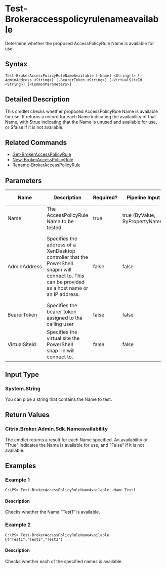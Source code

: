 ﻿
# Test-Brokeraccesspolicyrulenameavailable
Determine whether the proposed AccessPolicyRule Name is available for use.
## Syntax
```
Test-BrokerAccessPolicyRuleNameAvailable [-Name] <String[]> [-AdminAddress <String>] [-BearerToken <String>] [-VirtualSiteId <String>] [<CommonParameters>]
```
## Detailed Description
This cmdlet checks whether proposed AccessPolicyRule Name is available for use. It returns a record for each Name indicating the availability of that Name, with \$true indicating that the Name is unused and available for use, or \$false if it is not available.


## Related Commands

* [Get-BrokerAccessPolicyRule](./Get-BrokerAccessPolicyRule/)
* [New-BrokerAccessPolicyRule](./New-BrokerAccessPolicyRule/)
* [Rename-BrokerAccessPolicyRule](./Rename-BrokerAccessPolicyRule/)
## Parameters
| Name   | Description | Required? | Pipeline Input | Default Value |
| --- | --- | --- | --- | --- |
| Name | The AccessPolicyRule Name to be tested. | true | true (ByValue, ByPropertyName) |  |
| AdminAddress | Specifies the address of a XenDesktop controller that the PowerShell snapin will connect to. This can be provided as a host name or an IP address. | false | false | Localhost. Once a value is provided by any cmdlet, this value will become the default. |
| BearerToken | Specifies the bearer token assigned to the calling user | false | false |  |
| VirtualSiteId | Specifies the virtual site the PowerShell snap-in will connect to. | false | false |  |

## Input Type

### System.String
You can pipe a string that contains the Name to test.
## Return Values

### Citrix.Broker.Admin.Sdk.Nameavailability
The cmdlet returns a result for each Name specified. An availability of "True" indicates the Name is available for use, and "False" if it is not available.
## Examples

### Example 1
```
C:\PS> Test-BrokerAccessPolicyRuleNameAvailable -Name Test1
```
#### Description
Checks whether the Name "Test1" is available.
### Example 2
```
C:\PS> Test-BrokerAccessPolicyRuleNameAvailable @("Test1","Test2","Test3")
```
#### Description
Checks whether each of the specified names is available.
